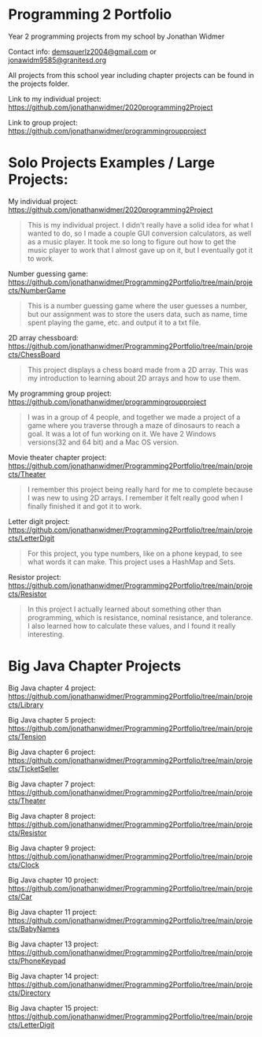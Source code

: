 # Programming 2 Portfolio
Year 2 programming projects from my school by Jonathan Widmer

Contact info: demsquerlz2004@gmail.com or jonawidm9585@granitesd.org

All projects from this school year including chapter projects can be found in the projects folder.

Link to my individual project: https://github.com/jonathanwidmer/2020programming2Project

Link  to group project: https://github.com/jonathanwidmer/programmingroupproject

# Solo Projects Examples / Large Projects:

My individual project: https://github.com/jonathanwidmer/2020programming2Project
> This is my individual project. I didn't really have a solid idea for what I wanted to do, so I made a couple GUI conversion calculators, as well as a music player. It took me so long to figure out how to get the music player to work that I almost gave up on it, but I eventually got it to work.

Number guessing game: https://github.com/jonathanwidmer/Programming2Portfolio/tree/main/projects/NumberGame
> This is a number guessing game where the user guesses a number, but our assignment was to store the users data, such as name, time spent playing the game, etc. and output it to a txt file.

2D array chessboard: https://github.com/jonathanwidmer/Programming2Portfolio/tree/main/projects/ChessBoard
> This project displays a chess board made from a 2D array. This was my introduction to learning about 2D arrays and how to use them.

My programming group project: https://github.com/jonathanwidmer/programmingroupproject
> I was in a group of 4 people, and together we made a project of a game where you traverse through a maze of dinosaurs to reach a goal. It was a lot of fun working on it. We have 2 Windows versions(32 and 64 bit) and a Mac OS version.

Movie theater chapter project: https://github.com/jonathanwidmer/Programming2Portfolio/tree/main/projects/Theater
> I remember this project being really hard for me to complete because I was new to using 2D arrays. I remember it felt really good when I finally finished it and got it to work.

Letter digit project: https://github.com/jonathanwidmer/Programming2Portfolio/tree/main/projects/LetterDigit
> For this project, you type numbers, like on a phone keypad, to see what words it can make. This project uses a HashMap and Sets.

Resistor project: https://github.com/jonathanwidmer/Programming2Portfolio/tree/main/projects/Resistor
> In this project I actually learned about something other than programming, which is resistance, nominal resistance, and tolerance. I also learned how to calculate these values, and I found it really interesting.

# Big Java Chapter Projects

Big Java chapter 4 project: https://github.com/jonathanwidmer/Programming2Portfolio/tree/main/projects/Library

Big Java chapter 5 project: https://github.com/jonathanwidmer/Programming2Portfolio/tree/main/projects/Tension

Big Java chapter 6 project: https://github.com/jonathanwidmer/Programming2Portfolio/tree/main/projects/TicketSeller

Big Java chapter 7 project: https://github.com/jonathanwidmer/Programming2Portfolio/tree/main/projects/Theater

Big Java chapter 8 project: https://github.com/jonathanwidmer/Programming2Portfolio/tree/main/projects/Resistor

Big Java chapter 9 project: https://github.com/jonathanwidmer/Programming2Portfolio/tree/main/projects/Clock

Big Java chapter 10 project: https://github.com/jonathanwidmer/Programming2Portfolio/tree/main/projects/Car

Big Java chapter 11 project: https://github.com/jonathanwidmer/Programming2Portfolio/tree/main/projects/BabyNames

Big Java chapter 13 project: https://github.com/jonathanwidmer/Programming2Portfolio/tree/main/projects/PhoneKeypad

Big Java chapter 14 project: https://github.com/jonathanwidmer/Programming2Portfolio/tree/main/projects/Directory

Big Java chapter 15 project: https://github.com/jonathanwidmer/Programming2Portfolio/tree/main/projects/LetterDigit
